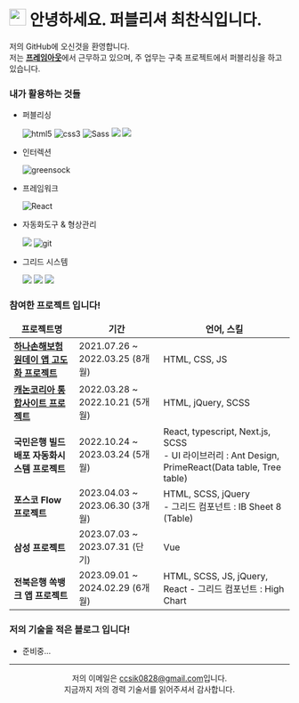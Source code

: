 <div>
  <h1>
    <img src="https://emojis.slackmojis.com/emojis/images/1531849430/4246/blob-sunglasses.gif?1531849430" width="30"/> 안녕하세요. 퍼블리셔 최찬식입니다.
  </h1>

  <p>
    저의 GitHub에 오신것을 환영합니다. </br> 
    저는 <b><a href="http://frameout.com">프레임아웃</a></b>에서 근무하고 있으며, 주 업무는 구축 프로젝트에서 퍼블리싱을 하고 있습니다.
  <p>
</div>

<div>
  <h3>내가 활용하는 것들</h3>
  <ul>
    <li>
      <p>퍼블리싱</p>
      <div>
        <img alt="html5" src="https://img.shields.io/badge/-HTML-E34F26?style=flat-square&logo=html5&logoColor=white" />
        <img alt="css3" src="https://img.shields.io/badge/-CSS-1572B6?style=flat-square&logo=css3&logoColor=white" />
        <img alt="Sass" src="https://camo.githubusercontent.com/40a7829e7827c09f70eb03b3f3725aa0ad9520f22173f8858250ad29f94b1417/68747470733a2f2f696d672e736869656c64732e696f2f62616467652f2d536173732d4343363639393f7374796c653d666c61742d737175617265266c6f676f3d73617373266c6f676f436f6c6f723d7768697465" data-canonical-src="https://img.shields.io/badge/-Sass-CC6699?style=flat-square&amp;logo=sass&amp;logoColor=white" style="max-width: 100%;">
        <img src="https://img.shields.io/badge/Javascript-F7DF1E?style=flat-square&amp;logo=Javascript&amp;logoColor=black">
        <img src="https://camo.githubusercontent.com/24cf575173fed0336d136c306273c51ca2ab2ac2aaf0e3aaf99b2b06b34e3c35/68747470733a2f2f696d672e736869656c64732e696f2f62616467652f6a71756572792d3037363941443f7374796c653d666c6174266c6f676f3d6a7175657279266c6f676f436f6c6f723d7768697465" data-canonical-src="https://img.shields.io/badge/jquery-61DAFB?style=flat&amp;logo=jquery&amp;logoColor=white" style="max-width: 100%;">
      </div>
    </li>
    <li>
      <p>인터렉션</p>
      <div>
        <img alt="greensock" src="https://img.shields.io/badge/-GSAP-88CE02?style=flat-square&logo=greensock&logoColor=black" />
      </div>
    </li>
    <li>
      <p>프레임워크</p>
      <div>
        <img alt="React" src="https://camo.githubusercontent.com/fa7c4294c987f56c6bcae98942266f5264f81f9abf5bb9da77ae69aefdcfc94a/68747470733a2f2f696d672e736869656c64732e696f2f62616467652f2d52656163742d3435623864383f7374796c653d666c61742d737175617265266c6f676f3d7265616374266c6f676f436f6c6f723d7768697465" data-canonical-src="https://img.shields.io/badge/-React-45b8d8?style=flat-square&amp;logo=react&amp;logoColor=white" style="max-width: 100%;">
      </div>
    </li>
    <li>
      <p>자동화도구 & 형상관리</p>
      <div>
        <img src="https://img.shields.io/badge/-Gulp-CF4647?style=flat-square&amp;logo=gulp&amp;logoColor=white">
        <img alt="git" src="https://camo.githubusercontent.com/3d4a55e7d45198177f13f9f10c536edd2970c43d753759585e3391d04677e56d/68747470733a2f2f696d672e736869656c64732e696f2f62616467652f2d4769742d4630353033323f7374796c653d666c61742d737175617265266c6f676f3d676974266c6f676f436f6c6f723d7768697465" data-canonical-src="https://img.shields.io/badge/-Git-F05032?style=flat-square&amp;logo=git&amp;logoColor=white" style="max-width: 100%;">
      </div>
    </li>
    <li>
      <p>그리드 시스템</p>      
      <div>
        <img src="https://img.shields.io/badge/-IBsheet-gray?style=flat-square&amp;">
        <img src="https://img.shields.io/badge/-Highchart-gray?style=flat-square&amp;">
        <img src="https://img.shields.io/badge/-Ant Design-gray?style=flat-square&amp;">
      </div>
    </li>
  </ul>
</div>

<div>
  <h3>참여한 프로젝트 입니다!</h3>
  <table>
    <thead align="center">
      <tr border: none;>
        <td><b>프로젝트명</b></td>
        <td><b>기간</b></td>
        <td><b>언어, 스킬</b></td>
      </tr>
    </thead>
    <tbody>
      <tr>
        <td>
          <a href="https://day.hanainsure.co.kr/oneday/main">
            <b>하나손해보험 원데이 앱 고도화 프로젝트</b>
          </a>
        </td>
        <td>2021.07.26 ~ 2022.03.25 (8개월)</td>
        <td>HTML, CSS, JS</td>
      </tr>
      <tr>
        <td>
          <a href="https://kr.canon/main">
            <b>캐논코리아 통합사이트 프로젝트</b>
          </a>
        </td>
        <td>2022.03.28 ~ 2022.10.21 (5개월)</td>
        <td>HTML, jQuery, SCSS</td>
      </tr>
      <tr>
        <td>
          <b>국민은행 빌드배포 자동화시스템 프로젝트</b>
        </td>
        <td>2022.10.24 ~ 2023.03.24 (5개월)</td>
        <td>
          React, typescript, Next.js, SCSS<br/>
          - UI 라이브러리 : Ant Design, PrimeReact(Data table, Tree table)
        </td>
      </tr>
      <tr>
        <td>
          <b>포스코 Flow 프로젝트</b>
        </td>
        <td>2023.04.03 ~ 2023.06.30 (3개월)</td>
        <td>
          HTML, SCSS, jQuery<br/>
          - 그리드 컴포넌트 : IB Sheet 8 (Table)
        </td>
      </tr>
      <tr>
        <td>
          <b>삼성 프로젝트</b>
        </td>
        <td>2023.07.03 ~ 2023.07.31 (단기)</td>
        <td>
          Vue
        </td>
      </tr>
      <tr>
        <td>
          <b>전북은행 쏙뱅크 앱 프로젝트</b>
        </td>
        <td>2023.09.01 ~ 2024.02.29 (6개월)</td>
        <td>
          HTML, SCSS, JS, jQuery, React
          - 그리드 컴포넌트 : High Chart
        </td>
      </tr>
    </tbody>
  </table>
</div>

<div>
  <h3>저의 기술을 적은 블로그 입니다!</h3>
  <ul>
    <li>
      <span>준비중...</span>
    </li>
  </ul>
</div>

---

<p align="center">
  저의 이메일은 <a href="mailto:ccsik0828@gmail.com">ccsik0828@gmail.com</a>입니다.<br/>
  지금까지 저의 경력 기술서를 읽어주셔서 감사합니다.
</p>
